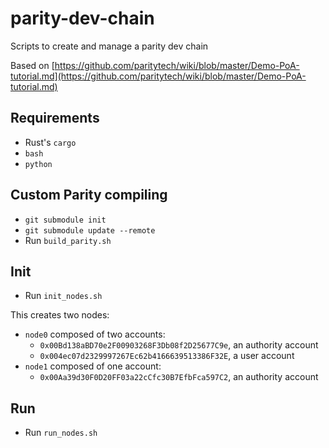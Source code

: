 # parity-dev-chain
Scripts to create and manage a parity dev chain

Based on [https://github.com/paritytech/wiki/blob/master/Demo-PoA-tutorial.md](https://github.com/paritytech/wiki/blob/master/Demo-PoA-tutorial.md)


## Requirements
- Rust's `cargo`
- `bash`
- `python`

## Custom Parity compiling
- `git submodule init`
- `git submodule update --remote`
- Run `build_parity.sh`

## Init

- Run `init_nodes.sh`

This creates two nodes:
- `node0` composed of two accounts:
  - `0x00Bd138aBD70e2F00903268F3Db08f2D25677C9e`, an authority account
  - `0x004ec07d2329997267Ec62b4166639513386F32E`, a user account
- `node1` composed of one account: 
  - `0x00Aa39d30F0D20FF03a22cCfc30B7EfbFca597C2`, an authority account

## Run

- Run `run_nodes.sh`
